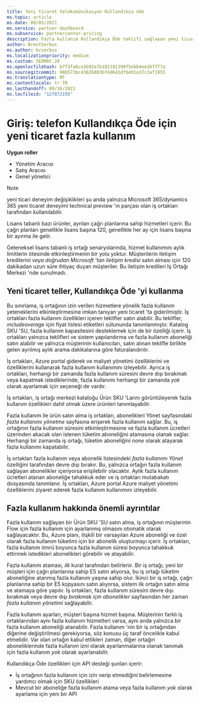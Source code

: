 ```yaml
---
title: Yeni ticaret telekomünikasyon Kullandıkça öde
ms.topic: article
ms.date: 09/03/2021
ms.service: partner-dashboard
ms.subservice: partnercenter-pricing
description: Fazla kullanım Kullandıkça Öde teklifi sağlayan yeni ticari deneyimler hakkında bilgi edinin.
author: BrentSerbus
ms.author: brserbus
ms.localizationpriority: medium
ms.custom: SEOMAY.20
ms.openlocfilehash: b7f3fa6ce3b92e7b182192290f5ebb4ee167ff7a
ms.sourcegitcommit: 986573bc4382b803bf4d641df6dd1e37c3af1955
ms.translationtype: MT
ms.contentlocale: tr-TR
ms.lasthandoff: 09/16/2021
ms.locfileid: "127872195"
---
```

# <a name="introduction-new-commerce-overage-for-telco-pay-as-you-go"></a>Giriş: telefon Kullandıkça Öde için yeni ticaret fazla kullanım

**Uygun roller**

- Yönetim Aracısı
- Satış Aracısı
- Genel yönetici

> [!NOTE]
> yeni ticari deneyim değişiklikleri şu anda yalnızca Microsoft 365/dynamics 365 yeni ticaret deneyimi technical preview 'ın parçası olan iş ortakları tarafından kullanılabilir.

Lisans tabanlı bazı ürünler, ayrılan çağrı planlarına sahip hizmetleri içerir. Bu çağrı planları genellikle lisans başına 120, genellikle her ay için lisans başına bir ayırma ile gelir.

Geleneksel lisans tabanlı iş ortağı senaryolarında, hizmet kullanımını aylık limitlerin ötesinde etkinleştirmenin bir yolu yoktur. Müşterilerin iletişim kredilerini *veya doğrudan Microsoft 'tan iletişim kredisi* satın alması için 120 dakikadan uzun süre ihtiyaç duyan müşteriler.  Bu iletişim kredileri Iş Ortağı Merkezi 'nde sunulmadı.

## <a name="using-new-commerce-telco-pay-as-you-go"></a>Yeni ticaret teller, Kullandıkça Öde 'yi kullanma ##

Bu sınırlama, iş ortağının izin verilen hizmetlere yönelik fazla kullanım yeteneklerini etkinleştirmesine imkan tanıyan yeni ticaret 'ta giderilmiştir. İş ortakları fazla kullanım özellikleri içeren teklifler satın alabilir. Bu teklifler, *ıncludeoverage* için fiyat listesi etiketleri sütununda tanımlanmıştır. Katalog SKU 'SU, fazla kullanım kapasitesini desteklemek için de bir özelliği içerir. İş ortakları yalnızca teklifleri ve sistem yapılandırma ve fazla kullanım aboneliği satın alabilir ve yalnızca müşterinin kullanıcıları, satın alınan teklifle birlikte gelen ayrılmış aylık arama dakikalarına göre faturalandırılır.

İş ortakları, Azure portal giderek ve maliyet yönetimi özelliklerini ve özelliklerini kullanarak fazla kullanım kullanımını izleyebilir. Ayrıca iş ortakları, herhangi bir zamanda fazla kullanım süresini devre dışı bırakmak veya kapatmak istediklerinde, fazla kullanımı herhangi bir zamanda *yok* olarak ayarlamak için seçeneği de vardır.

İş ortakları, iş ortağı merkezi kataloğu Ürün SKU 'Larını görüntüleyerek fazla kullanım özellikleri dahil olmak üzere ürünleri tanımlayabilir. 

Fazla kullanım ile ürün satın alma iş ortakları, abonelikleri Yönet sayfasındaki *fazla kullanımı yönetme* sayfasına erişerek fazla kullanım sağlar. Bu, iş ortağının fazla kullanım süresini etkinleştirmesine ve fazla kullanım ücretleri üzerinden akacak olan istenen tüketim aboneliğini atamasına olanak sağlar. Herhangi bir zamanda iş ortağı, tüketim aboneliğini *none* olarak atayarak fazla kullanımı kapatabilir.

İş ortakları fazla kullanım veya abonelik listesindeki *fazla kullanımı Yönet* özelliğini tarafından devre dışı bırakır. Bu, yalnızca ortağın fazla kullanım sağlayan abonelikler içeriyorsa erişilebilir olacaktır. Aylık fazla kullanım ücretleri atanan aboneliğe tahakkuk eder ve iş ortakları mutabakatı dosyasında tanımlanır. İş ortakları, Azure portal Azure maliyet yönetimi özelliklerini ziyaret ederek fazla kullanım kullanımını izleyebilir. 

## <a name="important-details-about-overage"></a>Fazla kullanım hakkında önemli ayrıntılar ##

Fazla kullanım sağlayan bir Ürün SKU 'SU satın alma, iş ortağının müşterinin Flow için fazla kullanım için ayarlanmış olmasını otomatik olarak sağlayacaktır. Bu, Azure planı, ilişkili bir varsayılan Azure aboneliği ve özel olarak fazla kullanım tüketimi için bir abonelik oluşturmayı içerir. İş ortakları, fazla kullanım ömrü boyunca fazla kullanım süresi boyunca tahakkuk ettirmek istedikleri abonelikleri görebilir ve atayabilir.

Fazla kullanım ataması, *ilk* kural tarafından belirlenir. Bir iş ortağı, yeni bir müşteri için çağrı planlarına sahip E5 satın alıyorsa, bu iş ortağı tüketim aboneliğine atanmış fazla kullanım yaşına sahip olur. İkinci bir iş ortağı, çağrı planlarına sahip bir E5 kopyasını satın alıyorsa, sistem ilk ortağın satın alma ve atamaya göre yapılır. İş ortakları, fazla kullanım süresini devre dışı bırakmak veya devre dışı *bırakmak için abonelikler* sayfasından her zaman *fazla kullanım yönetimi* sağlayabilir.

Fazla kullanım ayarları, müşteri başına hizmet başına. Müşterinin farklı iş ortaklarından aynı fazla kullanım hizmetleri varsa, aynı anda yalnızca bir fazla kullanım aboneliği atanabilir. Fazla kullanım 'nin bir iş ortağından diğerine değiştirilmesi gerekiyorsa, söz konusu üç taraf öncelikle kabul etmelidir. Var olan ortağın kabul ettikleri zaman, diğer ortağın aboneliklerinde fazla kullanım izni olarak ayarlanmalarına olanak tanımak için fazla kullanım *yok* olarak ayarlanabilir.

Kullandıkça Öde özellikleri için API desteği şunları içerir:

- İş ortağının fazla kullanım için izin verip etmediğini belirlemesine yardımcı olmak için SKU özellikleri
- Mevcut bir aboneliğe fazla kullanım atama veya fazla kullanım *yok* olarak ayarlama için yenı bir API
